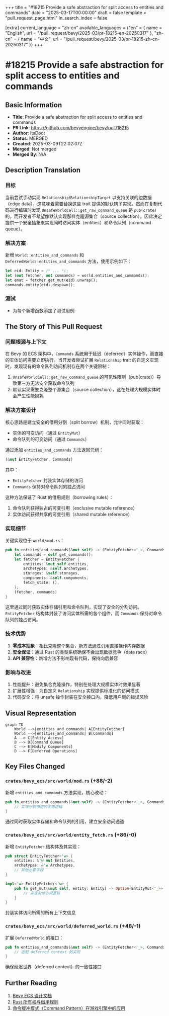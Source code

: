 +++
title = "#18215 Provide a safe abstraction for split access to entities and commands"
date = "2025-03-17T00:00:00"
draft = false
template = "pull_request_page.html"
in_search_index = false

[extra]
current_language = "zh-cn"
available_languages = {"en" = { name = "English", url = "/pull_request/bevy/2025-03/pr-18215-en-20250317" }, "zh-cn" = { name = "中文", url = "/pull_request/bevy/2025-03/pr-18215-zh-cn-20250317" }}
+++

# #18215 Provide a safe abstraction for split access to entities and commands

## Basic Information
- **Title**: Provide a safe abstraction for split access to entities and commands
- **PR Link**: https://github.com/bevyengine/bevy/pull/18215
- **Author**: ItsDoot
- **Status**: MERGED
- **Created**: 2025-03-09T22:02:07Z
- **Merged**: Not merged
- **Merged By**: N/A

## Description Translation
### 目标

当前尝试手动实现 `Relationship`/`RelationshipTarget` 以支持关联的边数据（edge data），这意味着需要替换这些 trait 提供的默认钩子实现。然而在复制代码进行编辑时发现 `UnsafeWorldCell::get_raw_command_queue` 是 `pub(crate)` 的，而开发者不希望像默认实现那样克隆源集合（source collection）。因此决定提供一个安全抽象来实现同时访问实体（entities）和命令队列（command queue）。

### 解决方案

新增 `World::entities_and_commands` 和 `DeferredWorld::entities_and_commands` 方法，使用示例如下：

```rust
let eid: Entity = /* ... */;
let (mut fetcher, mut commands) = world.entities_and_commands();
let emut = fetcher.get_mut(eid).unwrap();
commands.entity(eid).despawn();
```

### 测试
- 为每个新增函数添加了测试用例

## The Story of This Pull Request

### 问题根源与上下文
在 Bevy 的 ECS 架构中，`Commands` 系统用于延迟（deferred）实体操作，而直接的实体访问需要立即执行。当开发者尝试扩展 `Relationship` trait 的自定义实现时，发现现有的命令队列访问机制存在两个关键限制：
1. `UnsafeWorldCell::get_raw_command_queue` 的可见性限制（pub(crate)）导致第三方无法安全获取命令队列
2. 默认实现需要克隆整个源集合（source collection），这在处理大规模实体时会产生性能损耗

### 解决方案设计
核心思路是建立安全的借用分割（split borrow）机制，允许同时获取：
- 实体的可变访问（通过 `EntityMut`）
- 命令队列的可变访问（通过 `Commands`）

通过添加 `entities_and_commands` 方法返回元组：
```rust
(&mut EntityFetcher, Commands)
```
其中：
- `EntityFetcher` 封装实体存储的访问
- `Commands` 保持对命令队列的独占访问

这种方法保证了 Rust 的借用规则（borrowing rules）：
1. 命令队列获得独占的可变引用（exclusive mutable reference）
2. 实体访问获得共享的可变引用（shared mutable reference）

### 实现细节
关键实现位于 `world/mod.rs`：
```rust
pub fn entities_and_commands(&mut self) -> (EntityFetcher<'_>, Commands<'_>) {
    let commands = self.get_commands();
    let fetcher = EntityFetcher {
        entities: &mut self.entities,
        archetypes: &self.archetypes,
        storages: &self.storages,
        components: &self.components,
        fetch_state: (),
    };
    (fetcher, commands)
}
```
这里通过同时获取实体存储引用和命令队列，实现了安全的分割访问。`EntityFetcher` 结构体封装了访问实体所需的各个组件，而 `Commands` 保持对命令队列的独占访问。

### 技术优势
1. **零成本抽象**：相比克隆整个集合，新方法通过引用直接操作内存数据
2. **安全保证**：通过 Rust 的类型系统确保不会出现数据竞争（data race）
3. **API 兼容性**：新增方法不影响现有代码，保持向后兼容

### 影响与改进
1. 性能提升：避免集合克隆操作，特别在处理大规模实体时效果显著
2. 扩展性增强：为自定义 `Relationship` 实现提供标准化的访问模式
3. 代码安全：将 unsafe 操作封装在安全接口内，降低用户侧的错误风险

## Visual Representation

```mermaid
graph TD
    World -->|entities_and_commands| A[EntityFetcher]
    World -->|entities_and_commands| B[Commands]
    A --> C[Entity Access]
    B --> D[Command Queue]
    C --> E[Modify Components]
    D --> F[Deferred Operations]
```

## Key Files Changed

### `crates/bevy_ecs/src/world/mod.rs` (+88/-2)
新增 `entities_and_commands` 方法实现，核心改动：
```rust
pub fn entities_and_commands(&mut self) -> (EntityFetcher<'_>, Commands<'_>) {
    // 实现分割借用的关键逻辑
}
```
通过同时获取实体存储和命令队列的引用，建立安全访问通道

### `crates/bevy_ecs/src/world/entity_fetch.rs` (+86/-0)
新增 `EntityFetcher` 结构体及其实现：
```rust
pub struct EntityFetcher<'w> {
    entities: &'w mut Entities,
    archetypes: &'w Archetypes,
    // 其他必要字段
}

impl<'w> EntityFetcher<'w> {
    pub fn get_mut(&mut self, entity: Entity) -> Option<EntityMut<'_>> {
        // 实现实体访问逻辑
    }
}
```
封装实体访问所需的所有上下文信息

### `crates/bevy_ecs/src/world/deferred_world.rs` (+48/-1)
扩展 `DeferredWorld` 的接口：
```rust
pub fn entities_and_commands(&mut self) -> (EntityFetcher<'_>, Commands<'_>) {
    // 适配 deferred context 的实现
}
```
确保延迟世界（deferred context）的一致性接口

## Further Reading
1. [Bevy ECS 设计文档](https://bevyengine.org/learn/book/ecs/)
2. [Rust 所有权与借用规则](https://doc.rust-lang.org/book/ch04-02-references-and-borrowing.html)
3. [命令缓冲模式（Command Pattern）在游戏引擎中的应用](https://gameprogrammingpatterns.com/command.html)